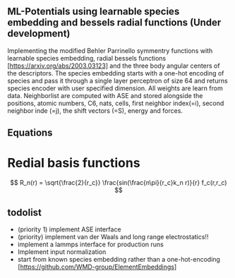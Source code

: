 ## ML-Potentials using learnable species embedding and bessels radial functions (Under development)

Implementing the modified Behler Parrinello symmentry functions with learnable species embedding, radial bessels functions [https://arxiv.org/abs/2003.03123] and the three body angular centers of the descriptors.
The species embedding starts with a one-hot encoding of species and pass it through a single layer perceptron of size 64 and returns species encoder with user specified dimension.
All weights are learn from data. Neighborlist are computed with ASE and stored alongside the positions, atomic numbers, C6, nats, cells, first neighbor index(=i), second neighbor inde (=j), the shift vectors (=S), energy and forces.

## Equations
 # Redial basis functions
 $$
 R_n(r) = \sqrt{\frac{2}{r_c}} \frac{sin(\frac{n\pi}{r_c}k_n r)}{r} f_c(r,r_c)
 $$
## todolist
- (priority 1) implement ASE interface
- (priority) implement van der Waals and long range electrostatics!!
- implement a lammps interface for production runs
- Implement input normalization
- start from known species embedding rather than a one-hot-encoding [https://github.com/WMD-group/ElementEmbeddings] 



